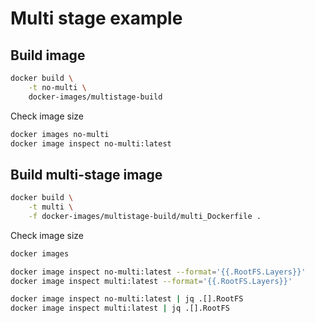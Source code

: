# Multi stage example

## Build image

~~~bash
docker build \
    -t no-multi \
    docker-images/multistage-build 
~~~

Check image size 

~~~bash
docker images no-multi
docker image inspect no-multi:latest
~~~

## Build multi-stage image

~~~bash
docker build \
    -t multi \
    -f docker-images/multistage-build/multi_Dockerfile .
~~~

Check image size 

~~~bash
docker images 

docker image inspect no-multi:latest --format='{{.RootFS.Layers}}' 
docker image inspect multi:latest --format='{{.RootFS.Layers}}' 

docker image inspect no-multi:latest | jq .[].RootFS
docker image inspect multi:latest | jq .[].RootFS
~~~



